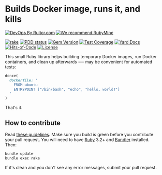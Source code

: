 # Builds Docker image, runs it, and kills

[![DevOps By Rultor.com](http://www.rultor.com/b/yegor256/donce)](http://www.rultor.com/p/yegor256/donce)
[![We recommend RubyMine](https://www.elegantobjects.org/rubymine.svg)](https://www.jetbrains.com/ruby/)

[![rake](https://github.com/yegor256/donce/actions/workflows/rake.yml/badge.svg)](https://github.com/yegor256/donce/actions/workflows/rake.yml)
[![PDD status](http://www.0pdd.com/svg?name=yegor256/donce)](http://www.0pdd.com/p?name=yegor256/donce)
[![Gem Version](https://badge.fury.io/rb/donce.svg)](http://badge.fury.io/rb/donce)
[![Test Coverage](https://img.shields.io/codecov/c/github/yegor256/donce.svg)](https://codecov.io/github/yegor256/donce?branch=master)
[![Yard Docs](http://img.shields.io/badge/yard-docs-blue.svg)](http://rubydoc.info/github/yegor256/donce/master/frames)
[![Hits-of-Code](https://hitsofcode.com/github/yegor256/donce)](https://hitsofcode.com/view/github/yegor256/donce)
[![License](https://img.shields.io/badge/license-MIT-green.svg)](https://github.com/yegor256/donce/blob/master/LICENSE.txt)

This small Ruby library helps building temporary Docker
images, run Docker containers, and clean up afterwards --- may be
convenient for automated tests:

```ruby
donce(
  dockerfile: '
    FROM ubuntu
    ENTRYPOINT ["/bin/bash", "echo", "hello, world!"]
  '
)
```

That's it.

## How to contribute

Read
[these guidelines](https://www.yegor256.com/2014/04/15/github-guidelines.html).
Make sure you build is green before you contribute
your pull request. You will need to have
[Ruby](https://www.ruby-lang.org/en/) 3.2+ and
[Bundler](https://bundler.io/) installed. Then:

```bash
bundle update
bundle exec rake
```

If it's clean and you don't see any error messages, submit your pull request.

[Docker]: https://www.docker.com/
